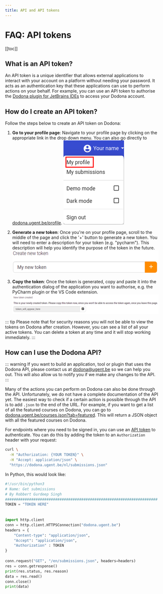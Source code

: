 ```yaml
---
title: API and API tokens
---
```


# FAQ: API tokens

[[toc]]

## What is an API token?

An API token is a unique identifier that allows external applications to interact with your account on a platform without needing your password. It acts as an authentication key that these applications can use to perform actions on your behalf. For example, you can use an API token to authorise the [Dodona plugin for JetBrains IDEs](/en/faq/ide-plugins/#how-do-i-install-the-pycharm-plugin) to access your Dodona account.

## How do I create an API token?

Follow the steps below to create an API token on Dodona:

1. **Go to your profile page**: Navigate to your profile page by clicking on the appropriate link in the drop down menu. You can also go directly to [dodona.ugent.be/profile](https://dodona.ugent.be/en/profile).
  ![My Profile](./my-profile.png)

2. **Generate a new token**: Once you're on your profile page, scroll to the middle of the page and click the '+' button to generate a new token. You will need to enter a description for your token (e.g. "pycharm"). This description will help you identify the purpose of the token in the future.
  ![Create a token](./create-new-token.png)

3. **Copy the token**: Once the token is generated, copy and paste it into the authentication dialog of the application you want to authorise, e.g. the PyCharm plugin or the VS Code extension.
  ![Token generated](./token-generated.png)

::: tip
Please note that for security reasons you will not be able to view the tokens on Dodona after creation. However, you can see a list of all your active tokens. You can delete a token at any time and it will stop working immediately.
:::

## How can I use the Dodona API?

::: warning
If you want to build an application, tool or plugin that uses the Dodona API, please contact us at [dodona@ugent.be](mailto:dodona@ugent.be) so we can help you out. This will also allow us to notify you if we make any changes to the API.
:::

Many of the actions you can perform on Dodona can also be done through the API. Unfortunately, we do not have a complete documentation of the API yet. The easiest way to check if a certain action is possible through the API is to add `.json` to the end of the URL. For example, if you want to get a list of all the featured courses on Dodona, you can go to [dodona.ugent.be/courses.json?tab=featured](https://dodona.ugent.be/courses.json?tab=featured). This will return a JSON object with all the featured courses on Dodona.

For endpoints where you need to be signed in, you can use an [API token](#what-is-an-api-token) to authenticate. You can do this by adding the token to an `Authorization` header with your request:

```bash
curl \
  -H "Authorization: {YOUR TOKEN}" \
  -H "Accept: application/json" \
  "https://dodona.ugent.be/nl/submissions.json"
```

In Python, this would look like:

```python
#!/usr/bin/python3
# Name: Get submissions
# By Robbert Gurdeep Singh
######################################################################
TOKEN = "TOKEN HERE"


import http.client
conn = http.client.HTTPSConnection("dodona.ugent.be")
headers = {
    "Content-type": "application/json",
    "Accept": "application/json",
    "Authorization" : TOKEN
}

conn.request("GET", "/en/submissions.json", headers=headers)
res = conn.getresponse()
print(res.status, res.reason)
data = res.read()
conn.close()
print(data)
```
